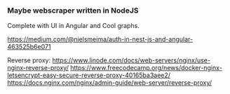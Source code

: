 ### Maybe webscraper written in NodeJS
Complete with UI in Angular and Cool graphs.


https://medium.com/@nielsmeima/auth-in-nest-js-and-angular-463525b6e071


Reverse proxy:
https://www.linode.com/docs/web-servers/nginx/use-nginx-reverse-proxy/
https://www.freecodecamp.org/news/docker-nginx-letsencrypt-easy-secure-reverse-proxy-40165ba3aee2/
https://docs.nginx.com/nginx/admin-guide/web-server/reverse-proxy/